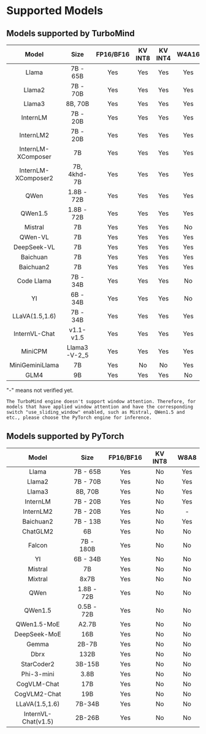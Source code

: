 # Supported Models

## Models supported by TurboMind

|        Model        |     Size     | FP16/BF16 | KV INT8 | KV INT4 | W4A16 |
| :-----------------: | :----------: | :-------: | :-----: | :-----: | :---: |
|        Llama        |   7B - 65B   |    Yes    |   Yes   |   Yes   |  Yes  |
|       Llama2        |   7B - 70B   |    Yes    |   Yes   |   Yes   |  Yes  |
|       Llama3        |   8B, 70B    |    Yes    |   Yes   |   Yes   |  Yes  |
|      InternLM       |   7B - 20B   |    Yes    |   Yes   |   Yes   |  Yes  |
|      InternLM2      |   7B - 20B   |    Yes    |   Yes   |   Yes   |  Yes  |
| InternLM-XComposer  |      7B      |    Yes    |   Yes   |   Yes   |  Yes  |
| InternLM-XComposer2 | 7B, 4khd-7B  |    Yes    |   Yes   |   Yes   |  Yes  |
|        QWen         |  1.8B - 72B  |    Yes    |   Yes   |   Yes   |  Yes  |
|       QWen1.5       |  1.8B - 72B  |    Yes    |   Yes   |   Yes   |  Yes  |
|       Mistral       |      7B      |    Yes    |   Yes   |   Yes   |  No   |
|       QWen-VL       |      7B      |    Yes    |   Yes   |   Yes   |  Yes  |
|     DeepSeek-VL     |      7B      |    Yes    |   Yes   |   Yes   |  Yes  |
|      Baichuan       |      7B      |    Yes    |   Yes   |   Yes   |  Yes  |
|      Baichuan2      |      7B      |    Yes    |   Yes   |   Yes   |  Yes  |
|     Code Llama      |   7B - 34B   |    Yes    |   Yes   |   Yes   |  No   |
|         YI          |   6B - 34B   |    Yes    |   Yes   |   Yes   |  No   |
|   LLaVA(1.5,1.6)    |   7B - 34B   |    Yes    |   Yes   |   Yes   |  Yes  |
|    InternVL-Chat    |  v1.1- v1.5  |    Yes    |   Yes   |   Yes   |  Yes  |
|       MiniCPM       | Llama3-V-2_5 |    Yes    |   Yes   |   Yes   |  Yes  |
|   MiniGeminiLlama   |      7B      |    Yes    |   No    |   No    |  Yes  |
|        GLM4         |      9B      |    Yes    |   Yes   |   Yes   |  No   |

"-" means not verified yet.

```{note}
The TurboMind engine doesn't support window attention. Therefore, for models that have applied window attention and have the corresponding switch "use_sliding_window" enabled, such as Mistral, QWen1.5 and etc., please choose the PyTorch engine for inference.
```

## Models supported by PyTorch

|        Model        |    Size    | FP16/BF16 | KV INT8 | W8A8 |
| :-----------------: | :--------: | :-------: | :-----: | :--: |
|        Llama        |  7B - 65B  |    Yes    |   No    | Yes  |
|       Llama2        |  7B - 70B  |    Yes    |   No    | Yes  |
|       Llama3        |  8B, 70B   |    Yes    |   No    | Yes  |
|      InternLM       |  7B - 20B  |    Yes    |   No    | Yes  |
|      InternLM2      |  7B - 20B  |    Yes    |   No    |  -   |
|      Baichuan2      |  7B - 13B  |    Yes    |   No    | Yes  |
|      ChatGLM2       |     6B     |    Yes    |   No    |  No  |
|       Falcon        | 7B - 180B  |    Yes    |   No    |  No  |
|         YI          |  6B - 34B  |    Yes    |   No    |  No  |
|       Mistral       |     7B     |    Yes    |   No    |  No  |
|       Mixtral       |    8x7B    |    Yes    |   No    |  No  |
|        QWen         | 1.8B - 72B |    Yes    |   No    |  No  |
|       QWen1.5       | 0.5B - 72B |    Yes    |   No    |  No  |
|     QWen1.5-MoE     |   A2.7B    |    Yes    |   No    |  No  |
|    DeepSeek-MoE     |    16B     |    Yes    |   No    |  No  |
|        Gemma        |   2B-7B    |    Yes    |   No    |  No  |
|        Dbrx         |    132B    |    Yes    |   No    |  No  |
|     StarCoder2      |   3B-15B   |    Yes    |   No    |  No  |
|     Phi-3-mini      |    3.8B    |    Yes    |   No    |  No  |
|     CogVLM-Chat     |    17B     |    Yes    |   No    |  No  |
|    CogVLM2-Chat     |    19B     |    Yes    |   No    |  No  |
|   LLaVA(1.5,1.6)    |   7B-34B   |    Yes    |   No    |  No  |
| InternVL-Chat(v1.5) |   2B-26B   |    Yes    |   No    |  No  |
